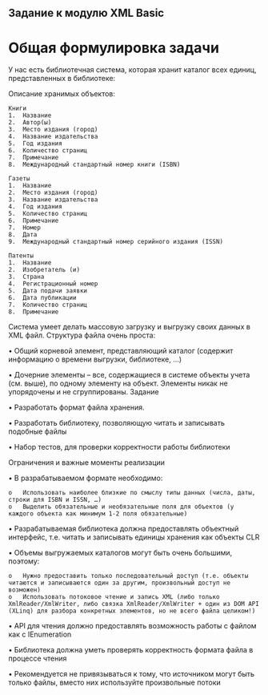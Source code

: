 ## Задание к модулю XML Basic

# Общая формулировка задачи

У нас есть библиотечная система, которая хранит каталог всех единиц, представленных в библиотеке:

Описание хранимых объектов:

	Книги
	1.	Название
	2.	Автор(ы) 
	3.	Место издания (город)
	4.	Название издательства
	5.	Год издания
	6.	Количество страниц
	7.	Примечание
	8.	Международный стандартный номер книги (ISBN)
 
	Газеты
	1.	Название
	2.	Место издания (город)
	3.	Название издательства
	4.	Год издания
	5.	Количество страниц
	6.	Примечание
	7.	Номер
	8.	Дата
	9.	Международный стандартный номер серийного издания (ISSN)

	Патенты
	1.	Название
	2.	Изобретатель (и)
	3.	Страна
	4.	Регистрационный номер
	5.	Дата подачи заявки
	6.	Дата публикации
	7.	Количество страниц
	8.	Примечание


Система умеет делать массовую загрузку и выгрузку своих данных в XML файл. Структура файла очень проста: 

•	Общий корневой элемент, представляющий каталог (содержит информацию о времени выгрузки, библиотеке, …)

•	Дочерние элементы – все, содержащиеся в системе объекты учета (см. выше), по одному элементу на объект. Элементы никак не упорядочены и не сгруппированы.
Задание

•	Разработать формат файла хранения.

•	Разработать библиотеку, позволяющую читать и записывать подобные файлы

•	Набор тестов, для проверки корректности работы библиотеки

Ограничения и важные моменты реализации

•	В разрабатываемом формате необходимо:

	o	Использовать наиболее близкие по смыслу типы данных (числа, даты, строки для ISBN и ISSN, …)
	o	Выделить обязательные и необязательные поля для объектов (у каждого объекта как минимум 1-2 поля обязательные)
	
•	Разрабатываемая библиотека должна предоставлять объектный интерфейс, т.е. читать и записывать единицы хранения как объекты CLR

•	Объемы выгружаемых каталогов могут быть очень большими, поэтому:

	o	Нужно предоставить только последовательный доступ (т.е. объекты читаются и записываются один за другим, произвольный доступ не возможен)	
	o	Использовать потоковое чтение и запись XML (либо только XmlReader/XmlWriter, либо связка XmlReader/XmlWriter + один из DOM API (XLinq) для разбора конкретных элементов, но не всего файла целиком!)
	
•	API для чтения должно предоставлять возможность работы с файлом как с IEnumeration

•	Библиотека должна уметь проверять корректность формата файла в процессе чтения

•	Рекомендуется не привязываться к тому, что источником могут быть только файлы, вместо них используйте произвольные потоки

